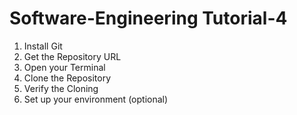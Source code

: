 # Software-Engineering Tutorial-4
1. Install Git
2. Get the Repository URL
3. Open your Terminal
4. Clone the Repository
5. Verify the Cloning
6. Set up your environment (optional)
